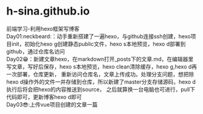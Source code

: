 # h-sina.github.io
前端学习-利用hexo框架写博客<br>
Day01:neckbeard:：动手重新搭建了一遍hexo，与github连接ssh创建，hexo项目init，初始化hexo g创建静态public文件，hexo s本地预览，hexo d部署到github，通过仓库名访问<br>
Day02:grin:：新建文章hexo，在markdown打开_posts下的文章.md，在编辑器里写文章，写好后保存，hexo s本地预览，hexo clean清除缓存，hexo g,hexo d再一次部署，仓库更新，
重新访问仓库名，文章上传成功。处理分支问题，想把除hexo d操作外的文件一并存储到仓库，所以新建了master分支存储源码，hexo d执行后将会把hexo的内容推送到source，
之后就算换一台电脑也可进行，pull下代码即可，更新博客hexo d即可<br>
Day03:sunglasses::上传vue项目创建的文章一篇
